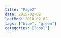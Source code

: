 ```yaml
---
title: "Page2"
date: 2015-02-02
lastMod: 2018-02-02
tags: ["blue", "green"]
categories: ["cool"]
---
```


